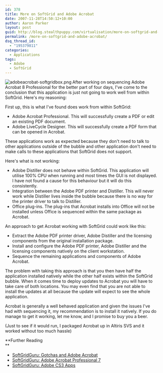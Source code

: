 ```yaml
---
id: 378
title: More on SoftGrid and Adobe Acrobat
date: 2007-11-28T14:50:12+10:00
author: Aaron Parker
layout: post
guid: http://blog.stealthpuppy.com/virtualisation/more-on-softgrid-and-adobe-acrobat
permalink: /more-on-softgrid-and-adobe-acrobat/
dsq_thread_id:
  - "195379811"
categories:
  - Applications
tags:
  - Adobe
  - SoftGrid
---
```

<img src="{{site.baseurl}}/media/2008/02/adobeacrobat-softgridbox.png" alt="adobeacrobat-softgridbox.png" align="left" />After working on sequencing Adobe Acrobat 8 Professional for the better part of four days, I've come to the conclusion that this application is just not going to work well from within SoftGrid. Here's my reasoning:

First up, this is what I've found does work from within SoftGrid:

  * Adobe Acrobat Professional. This will successfully create a PDF or edit an existing PDF document.
  * Adobe LiveCycle Designer. This will successfully create a PDF form that can be opened in Acrobat.

These applications work as expected because they don't need to talk to other applications outside of the bubble and other application don't need to make calls to these applications that SoftGrid does not support.

Here's what is not working:

  * Adobe Distiller does not behave within SoftGrid. This application will utilise 100% CPU when running and most times the GUI is not displayed. I have not found a cause for this behaviour but it will do this consistently.
  * Integration between the Adobe PDF printer and Distiller. This will never work while Distiller lives inside the bubble because there is no way for the printer driver to talk to Distiller.
  * Office plug-ins. The plug-ins that Acrobat installs into Office will not be installed unless Office is sequenced within the same package as Acrobat.

An approach to get Acrobat working with SoftGrid could work like this:

  * Extract the Adobe PDF printer driver, Adobe Distiller and the licensing components from the original installation package.
  * Install and configure the Adobe PDF printer, Adobe Distiller and the licensing components natively on the client workstation.
  * Sequence the remaining applications and components of Adobe Acrobat.

The problem with taking this approach is that you then have half the application installed natively while the other half exists within the SoftGrid bubble. When it comes time to deploy updates to Acrobat you will have to take care of both locations. You may even find that you are not able to install the updates at all because the update will expect to see the whole application.

Acrobat is generally a well behaved application and given the issues I've had with sequencing it, my recommendation is to install it natively. If you do manage to get it working, let me know, and I promise to buy you a beer.

(Just to see if it would run, I packaged Acrobat up in Altiris SVS and it worked without too much hassle)

**Further Reading  
** 

  * [SoftGridGuru: Gotchas and Adobe Acrobat](http://www.softgridguru.com/viewtopic.php?t=2606&start=0&postdays=0&postorder=asc&highlight=)
  * [SoftGridGuru: Adobe Acrobat Professional 7](http://www.softgridguru.com/viewtopic.php?t=1990&start=0&postdays=0&postorder=asc&highlight=)
  * [SoftGridGuru: Adobe CS3 Apps](http://www.softgridguru.com/viewtopic.php?t=2211&start=0&postdays=0&postorder=asc&highlight=)